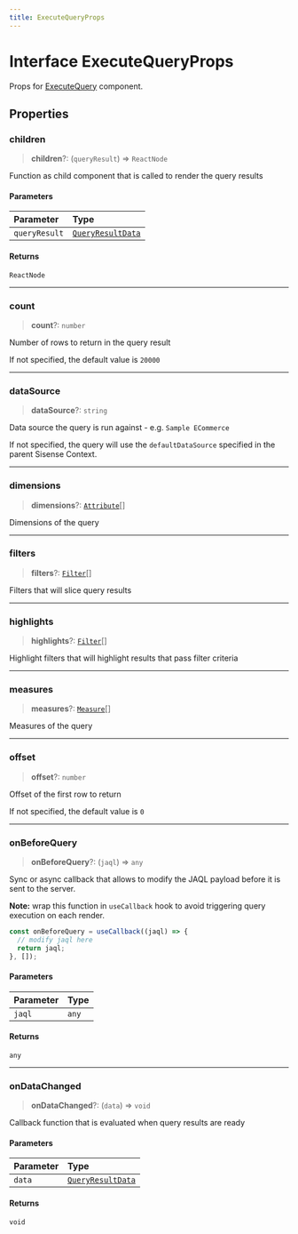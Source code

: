 ```yaml
---
title: ExecuteQueryProps
---
```


# Interface ExecuteQueryProps

Props for [ExecuteQuery](../functions/function.ExecuteQuery.md) component.

## Properties

### children

> **children**?: (`queryResult`) => `ReactNode`

Function as child component that is called to render the query results

#### Parameters

| Parameter | Type |
| :------ | :------ |
| `queryResult` | [`QueryResultData`](../../sdk-data/interfaces/interface.QueryResultData.md) |

#### Returns

`ReactNode`

***

### count

> **count**?: `number`

Number of rows to return in the query result

If not specified, the default value is `20000`

***

### dataSource

> **dataSource**?: `string`

Data source the query is run against - e.g. `Sample ECommerce`

If not specified, the query will use the `defaultDataSource` specified in the parent Sisense Context.

***

### dimensions

> **dimensions**?: [`Attribute`](../../sdk-data/interfaces/interface.Attribute.md)[]

Dimensions of the query

***

### filters

> **filters**?: [`Filter`](../../sdk-data/interfaces/interface.Filter.md)[]

Filters that will slice query results

***

### highlights

> **highlights**?: [`Filter`](../../sdk-data/interfaces/interface.Filter.md)[]

Highlight filters that will highlight results that pass filter criteria

***

### measures

> **measures**?: [`Measure`](../../sdk-data/interfaces/interface.Measure.md)[]

Measures of the query

***

### offset

> **offset**?: `number`

Offset of the first row to return

If not specified, the default value is `0`

***

### onBeforeQuery

> **onBeforeQuery**?: (`jaql`) => `any`

Sync or async callback that allows to modify the JAQL payload before it is sent to the server.

**Note:** wrap this function in `useCallback` hook to avoid triggering query execution on each render.
```ts
const onBeforeQuery = useCallback((jaql) => {
  // modify jaql here
  return jaql;
}, []);
```

#### Parameters

| Parameter | Type |
| :------ | :------ |
| `jaql` | `any` |

#### Returns

`any`

***

### onDataChanged

> **onDataChanged**?: (`data`) => `void`

Callback function that is evaluated when query results are ready

#### Parameters

| Parameter | Type |
| :------ | :------ |
| `data` | [`QueryResultData`](../../sdk-data/interfaces/interface.QueryResultData.md) |

#### Returns

`void`

